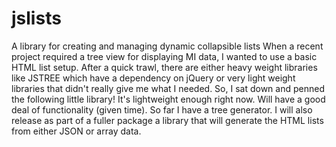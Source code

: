# jslists
A library for creating and managing dynamic collapsible lists
When a recent project required a tree view for displaying MI data, I wanted to use a basic HTML list setup. After a quick trawl, there are either heavy weight libraries like JSTREE which have a dependency on jQuery or very light weight libraries that didn't really give me what I needed.
So, I sat down and penned the following little library! It's lightweight enough right now. Will have a good deal of functionality (given time). So far I have a tree generator. I will also release as part of a fuller package a library that will generate the HTML lists from either JSON or array data.
